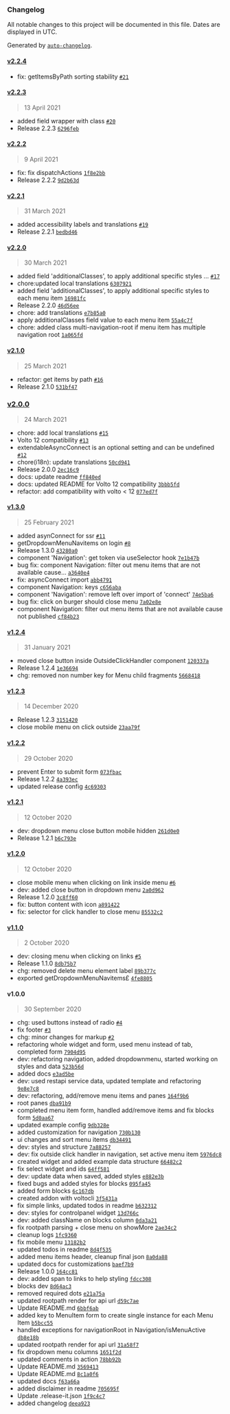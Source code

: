 ### Changelog

All notable changes to this project will be documented in this file. Dates are displayed in UTC.

Generated by [`auto-changelog`](https://github.com/CookPete/auto-changelog).

#### [v2.2.4](https://github.com/collective/volto-dropdownmenu/compare/v2.2.3...v2.2.4)

- fix: getItemsByPath sorting stability [`#21`](https://github.com/collective/volto-dropdownmenu/pull/21)

#### [v2.2.3](https://github.com/collective/volto-dropdownmenu/compare/v2.2.2...v2.2.3)

> 13 April 2021

- added field wrapper with class [`#20`](https://github.com/collective/volto-dropdownmenu/pull/20)
- Release 2.2.3 [`6296feb`](https://github.com/collective/volto-dropdownmenu/commit/6296febd1f0524089fa6e77e58a5369d79e0c714)

#### [v2.2.2](https://github.com/collective/volto-dropdownmenu/compare/v2.2.1...v2.2.2)

> 9 April 2021

- fix: fix dispatchActions [`1f8e2bb`](https://github.com/collective/volto-dropdownmenu/commit/1f8e2bb5c00c447c85068862e5d6fce4cd069fad)
- Release 2.2.2 [`9d2b63d`](https://github.com/collective/volto-dropdownmenu/commit/9d2b63db3bd822768924ec05ee753d96d135bf63)

#### [v2.2.1](https://github.com/collective/volto-dropdownmenu/compare/v2.2.0...v2.2.1)

> 31 March 2021

- added accessibility labels and translations [`#19`](https://github.com/collective/volto-dropdownmenu/pull/19)
- Release 2.2.1 [`bedbd46`](https://github.com/collective/volto-dropdownmenu/commit/bedbd461f148d3210cb514348d659b28aec2bdea)

#### [v2.2.0](https://github.com/collective/volto-dropdownmenu/compare/v2.1.0...v2.2.0)

> 30 March 2021

- added field 'additionalClasses', to apply additional specific styles … [`#17`](https://github.com/collective/volto-dropdownmenu/pull/17)
- chore:updated local translations [`6307921`](https://github.com/collective/volto-dropdownmenu/commit/63079217cd28dec82121a3ccfa11aa528037a44f)
- added field 'additionalClasses', to apply additional specific styles to each menu item [`16981fc`](https://github.com/collective/volto-dropdownmenu/commit/16981fcdd7fb6f1d9249bfe339b36f1d03232fa9)
- Release 2.2.0 [`46d56ee`](https://github.com/collective/volto-dropdownmenu/commit/46d56ee4f34f4bb22d0199c01d008edf4f1cb3b4)
- chore: add translations [`e7b85a0`](https://github.com/collective/volto-dropdownmenu/commit/e7b85a0752d9c3a4250e5c9854c454d31f7442ee)
- apply additionalClasses field value to each menu item [`55a4c7f`](https://github.com/collective/volto-dropdownmenu/commit/55a4c7fc6401f6166632e590f35a940fce4618a6)
- chore: added class multi-navigation-root if menu item has multiple navigation root [`1a065fd`](https://github.com/collective/volto-dropdownmenu/commit/1a065fd2c9f2d9c97daf1570bed2ceadb3893789)

#### [v2.1.0](https://github.com/collective/volto-dropdownmenu/compare/v2.0.0...v2.1.0)

> 25 March 2021

- refactor: get items by path [`#16`](https://github.com/collective/volto-dropdownmenu/pull/16)
- Release 2.1.0 [`531bf47`](https://github.com/collective/volto-dropdownmenu/commit/531bf4773c1ceecc171827a079d71ae4286b4998)

### [v2.0.0](https://github.com/collective/volto-dropdownmenu/compare/v1.3.0...v2.0.0)

> 24 March 2021

- chore: add local translations [`#15`](https://github.com/collective/volto-dropdownmenu/pull/15)
- Volto 12 compatibility [`#13`](https://github.com/collective/volto-dropdownmenu/pull/13)
- extendableAsyncConnect is an optional setting and can be undefined [`#12`](https://github.com/collective/volto-dropdownmenu/pull/12)
- chore(i18n): update translations [`50cd941`](https://github.com/collective/volto-dropdownmenu/commit/50cd9416ae31ed0934075bc0aa7d62ae757158c9)
- Release 2.0.0 [`2ec16c9`](https://github.com/collective/volto-dropdownmenu/commit/2ec16c979c134f0096d3e958c777b191b50ebbf6)
- docs: update readme [`ff840ed`](https://github.com/collective/volto-dropdownmenu/commit/ff840ed99e493d4f8a04c5a464ffd92422275c1f)
- docs: updated README for Volto 12 compatibility [`3bbb5fd`](https://github.com/collective/volto-dropdownmenu/commit/3bbb5fd5426c35a60b59c867ecb41bef3910f9ef)
- refactor: add compatibility with volto &lt; 12 [`077ed7f`](https://github.com/collective/volto-dropdownmenu/commit/077ed7ff996ca05a8e68c3cc2482c75ea3561c07)

#### [v1.3.0](https://github.com/collective/volto-dropdownmenu/compare/v1.2.4...v1.3.0)

> 25 February 2021

- added asynConnect for ssr [`#11`](https://github.com/collective/volto-dropdownmenu/pull/11)
- getDropdownMenuNavitems on login [`#8`](https://github.com/collective/volto-dropdownmenu/pull/8)
- Release 1.3.0 [`43280a0`](https://github.com/collective/volto-dropdownmenu/commit/43280a0489d0290085e7d6cc9a92323ed56312e1)
- component 'Navigation': get token via useSelector hook [`7e1b47b`](https://github.com/collective/volto-dropdownmenu/commit/7e1b47b87f84847b5ddc73698d9385d314b68230)
- bug fix: component Navigation: filter out menu items that are not available cause… [`a3640e4`](https://github.com/collective/volto-dropdownmenu/commit/a3640e4e070fae5caee066ecbd1596598906fbc4)
- fix: asyncConnect import [`abb4791`](https://github.com/collective/volto-dropdownmenu/commit/abb4791d3b35eb599fe5cad2667dee48a5dede70)
- component Navigation: keys [`c656aba`](https://github.com/collective/volto-dropdownmenu/commit/c656aba25acb89941f9a8b932b2c14120fda801e)
- component 'Navigation': remove left over import of 'connect' [`74e5ba6`](https://github.com/collective/volto-dropdownmenu/commit/74e5ba6ae4a750b0482e26815972574674485552)
- bug fix: click on burger should close menu [`7a02e8e`](https://github.com/collective/volto-dropdownmenu/commit/7a02e8e3e911040a3461e3787a336200bb630686)
- component Navigation: filter out menu items that are not available cause not published [`cf84b23`](https://github.com/collective/volto-dropdownmenu/commit/cf84b23b462a0a751a5546d4b331a98bff71b28c)

#### [v1.2.4](https://github.com/collective/volto-dropdownmenu/compare/v1.2.3...v1.2.4)

> 31 January 2021

- moved close button inside OutsideClickHandler component [`120337a`](https://github.com/collective/volto-dropdownmenu/commit/120337aedf3d0592a1ed34afbf69072319829d8d)
- Release 1.2.4 [`1e36694`](https://github.com/collective/volto-dropdownmenu/commit/1e36694f4b30b2d1e4752a40395e3863fe60e2f2)
- chg: removed non number key for Menu child fragments [`5668418`](https://github.com/collective/volto-dropdownmenu/commit/5668418034a10194e4758fa3a6448a5fdcfd1b9c)

#### [v1.2.3](https://github.com/collective/volto-dropdownmenu/compare/v1.2.2...v1.2.3)

> 14 December 2020

- Release 1.2.3 [`3151420`](https://github.com/collective/volto-dropdownmenu/commit/3151420143f020549c2d78112350b98561888f6c)
- close mobile menu on click outside [`23aa79f`](https://github.com/collective/volto-dropdownmenu/commit/23aa79f96be9f1a243304219173e80f0ba2c1719)

#### [v1.2.2](https://github.com/collective/volto-dropdownmenu/compare/v1.2.1...v1.2.2)

> 29 October 2020

- prevent Enter to submit form [`073fbac`](https://github.com/collective/volto-dropdownmenu/commit/073fbac7d555b41c3a826282ba6fbb923fd16ec0)
- Release 1.2.2 [`4a393ec`](https://github.com/collective/volto-dropdownmenu/commit/4a393ec6b8bde15b9387e1b63300d9ab729bbb6b)
- updated release config [`4c69303`](https://github.com/collective/volto-dropdownmenu/commit/4c69303a7d5030a1f0986fde786f0f804d5928b5)

#### [v1.2.1](https://github.com/collective/volto-dropdownmenu/compare/v1.2.0...v1.2.1)

> 12 October 2020

- dev: dropdown menu close button mobile hidden [`261d0e0`](https://github.com/collective/volto-dropdownmenu/commit/261d0e0d2a190301dadf89b96e9da4225185b1c3)
- Release 1.2.1 [`b6c793e`](https://github.com/collective/volto-dropdownmenu/commit/b6c793e4345a26f9a1bcee88b4461452fe42ea0d)

#### [v1.2.0](https://github.com/collective/volto-dropdownmenu/compare/v1.1.0...v1.2.0)

> 12 October 2020

- close mobile menu when clicking on link inside menu [`#6`](https://github.com/collective/volto-dropdownmenu/pull/6)
- dev: added close button in dropdown menu [`2a0d962`](https://github.com/collective/volto-dropdownmenu/commit/2a0d96237016a0436466c5f46c2dcbe3afed0005)
- Release 1.2.0 [`3c8ff60`](https://github.com/collective/volto-dropdownmenu/commit/3c8ff609b9217f9f5142ea0bc44f811cefe3dadb)
- fix: button content with icon [`a891422`](https://github.com/collective/volto-dropdownmenu/commit/a8914222b0bbd7761d55cecdf0611cb7821fefb8)
- fix: selector for click handler to close menu [`85532c2`](https://github.com/collective/volto-dropdownmenu/commit/85532c2354f163c7b92771763d1f1a87552eb972)

#### [v1.1.0](https://github.com/collective/volto-dropdownmenu/compare/v1.0.0...v1.1.0)

> 2 October 2020

- dev: closing menu when clicking on links [`#5`](https://github.com/collective/volto-dropdownmenu/pull/5)
- Release 1.1.0 [`8db75b7`](https://github.com/collective/volto-dropdownmenu/commit/8db75b7da3e0e9f477e013d7cda2a6cf001a6fec)
- chg: removed delete menu element label [`89b377c`](https://github.com/collective/volto-dropdownmenu/commit/89b377cceaf70ae79ca33f1ee6a5927c9fbee458)
- exported getDropdownMenuNavitems£ [`4fe8805`](https://github.com/collective/volto-dropdownmenu/commit/4fe88050dedcadb3dffe014503d44f6e66c6331c)

#### v1.0.0

> 30 September 2020

- chg: used buttons instead of radio [`#4`](https://github.com/collective/volto-dropdownmenu/pull/4)
- fix footer [`#3`](https://github.com/collective/volto-dropdownmenu/pull/3)
- chg: minor changes for markup [`#2`](https://github.com/collective/volto-dropdownmenu/pull/2)
- refactoring whole widget and form, used menu instead of tab, completed form [`7904d95`](https://github.com/collective/volto-dropdownmenu/commit/7904d95dcf8380555cc5bcc1cc5f2915df5a1321)
- dev: refactoring navigation, added dropdownmenu, started working on styles and data [`523b56d`](https://github.com/collective/volto-dropdownmenu/commit/523b56d823dfb33ca6e2da13ef08619c8ad46f17)
- added docs [`e3ad5be`](https://github.com/collective/volto-dropdownmenu/commit/e3ad5bee7d402a0232226e4b5be05172231f8446)
- dev: used restapi service data, updated template and refactoring [`9e8e7c8`](https://github.com/collective/volto-dropdownmenu/commit/9e8e7c83e715633b53debcd94491a2293e9c4f5e)
- dev: refactoring, add/remove menu items and panes [`164f9b6`](https://github.com/collective/volto-dropdownmenu/commit/164f9b6470910b6595c3ffed89d4770103a8fb7d)
- root panes [`dba91b9`](https://github.com/collective/volto-dropdownmenu/commit/dba91b9f92467aa578853b9b7a4bfc12a2bd2fd8)
- completed menu item form, handled add/remove items and fix blocks form [`5d0aa67`](https://github.com/collective/volto-dropdownmenu/commit/5d0aa67923c3e48f4edc306ba38170bddb344390)
- updated example config [`9db328e`](https://github.com/collective/volto-dropdownmenu/commit/9db328ee43cef1771b4069ba96642cc67682dfc2)
- added customization for navigation [`730b130`](https://github.com/collective/volto-dropdownmenu/commit/730b130ba356d9400864f5639bd79c870d9ba9fc)
- ui changes and sort menu items [`db34491`](https://github.com/collective/volto-dropdownmenu/commit/db34491af546560e4bcf6386bd8e1937846bb2a8)
- dev: styles and structure [`7a88257`](https://github.com/collective/volto-dropdownmenu/commit/7a882571abf30a3ab0833794c63633092cde8440)
- dev: fix outside click handler in navigation, set active menu item [`5976dc8`](https://github.com/collective/volto-dropdownmenu/commit/5976dc8097dc02c56519328e665d52a2d452d505)
- created widget and added example data structure [`66482c2`](https://github.com/collective/volto-dropdownmenu/commit/66482c292373dae84670f7212012ee358df271a2)
- fix select widget and ids [`64ff581`](https://github.com/collective/volto-dropdownmenu/commit/64ff581981fc39bf4b2cdff59eed0d6ce25cbb1d)
- dev: update data when saved, added styles [`e882e3b`](https://github.com/collective/volto-dropdownmenu/commit/e882e3ba5bdccb065679039b954d0ccb3582159c)
- fixed bugs and added styles for blocks [`095fa45`](https://github.com/collective/volto-dropdownmenu/commit/095fa45fbaf4b8b4e79b4e0e340010d71ed963e7)
- added form blocks [`6c167db`](https://github.com/collective/volto-dropdownmenu/commit/6c167db7abf0004bf021f9b1f83b05c566cce115)
- created addon with voltocli [`3f5431a`](https://github.com/collective/volto-dropdownmenu/commit/3f5431aeb3b380fd5a8ee0eebc88a90dc015a0a7)
- fix simple links, updated todos in readme [`b632312`](https://github.com/collective/volto-dropdownmenu/commit/b6323120ec3b23945037bda6b4463368af89a279)
- dev: styles for controlpanel widget [`13d766c`](https://github.com/collective/volto-dropdownmenu/commit/13d766cab3c10b6db603d48eab183380f5243a8e)
- dev: added className on blocks column [`0da3a21`](https://github.com/collective/volto-dropdownmenu/commit/0da3a21b107bd4480556b0d949a0864ee4e0780f)
- fix rootpath parsing + close menu on showMore [`2ae34c2`](https://github.com/collective/volto-dropdownmenu/commit/2ae34c24d258b72b0d6c3bcccae63dc583078111)
- cleanup logs [`1fc9360`](https://github.com/collective/volto-dropdownmenu/commit/1fc9360e6c9e1efcd86b07a539110e0aa01e4458)
- fix mobile menu [`13182b2`](https://github.com/collective/volto-dropdownmenu/commit/13182b20b46b0d6e7c91db255ff8490faf55f940)
- updated todos in readme [`8d4f535`](https://github.com/collective/volto-dropdownmenu/commit/8d4f535e9f3d62426abee7fd66c35215f275e47b)
- added menu items header, cleanup final json [`8a0da88`](https://github.com/collective/volto-dropdownmenu/commit/8a0da888e7f3990253e2246ed5e9cffd3dc0b2a2)
- updated docs for customizations [`baef7b9`](https://github.com/collective/volto-dropdownmenu/commit/baef7b9f8867eb1b593a52a2d17ac8fa79060908)
- Release 1.0.0 [`164cc81`](https://github.com/collective/volto-dropdownmenu/commit/164cc81efabedb7502180f3ff6328e704230cc48)
- dev: added span to links to help styling [`fdcc308`](https://github.com/collective/volto-dropdownmenu/commit/fdcc30841750f40a07bb7bf8359192cc356561b5)
- blocks dev [`8d64ac3`](https://github.com/collective/volto-dropdownmenu/commit/8d64ac30e7efc8d780f76601bfa55e5a020ce536)
- removed required dots [`e21a75a`](https://github.com/collective/volto-dropdownmenu/commit/e21a75aef757bb506db8a82ca5fe907f1c47f171)
- updated rootpath render for api url [`d59c7ae`](https://github.com/collective/volto-dropdownmenu/commit/d59c7ae34e9f5e42f4108002789571c7e464f133)
- Update README.md [`6bbf6ab`](https://github.com/collective/volto-dropdownmenu/commit/6bbf6abc93380e0fef267e72e8159652fd5ca4ff)
- added key to MenuItem form to create single instance for each Menu Item [`b5bcc55`](https://github.com/collective/volto-dropdownmenu/commit/b5bcc55533595c04e76ff81565fa8a3597bcc92b)
- handled exceptions for navigationRoot in Navigation/isMenuActive [`db8e18b`](https://github.com/collective/volto-dropdownmenu/commit/db8e18b2d2a1fe421b7b75bc33a7b81699b1fe85)
- updated rootpath render for api url [`31a58f7`](https://github.com/collective/volto-dropdownmenu/commit/31a58f70743b09855a5a3dea88ce3484be9839bb)
- fix dropdown menu columns [`1651f2d`](https://github.com/collective/volto-dropdownmenu/commit/1651f2db7c4a0f26fe3d355fc20deb3cfa7b05fb)
- updated comments in action [`78bb92b`](https://github.com/collective/volto-dropdownmenu/commit/78bb92bbb2619cdcc6bdcac09e4bd974141201a8)
- Update README.md [`3569413`](https://github.com/collective/volto-dropdownmenu/commit/3569413fb9192c25935808db46c31dd7732e8194)
- Update README.md [`8c1a0f6`](https://github.com/collective/volto-dropdownmenu/commit/8c1a0f6d98861b950a608e0ed2381dff2f8c34b1)
- updated docs [`f63a66a`](https://github.com/collective/volto-dropdownmenu/commit/f63a66ac22306f5b99d9db5f75ad19deacd6e666)
- added disclaimer in readme [`705695f`](https://github.com/collective/volto-dropdownmenu/commit/705695f2236236bb550f810fd24c251705549d75)
- Update .release-it.json [`1f9c4c7`](https://github.com/collective/volto-dropdownmenu/commit/1f9c4c76328f72e8338dec4a8d72c0aa9f99ee6a)
- added changelog [`deea923`](https://github.com/collective/volto-dropdownmenu/commit/deea923b3d14656e3007735855edb69ba8b81e27)
